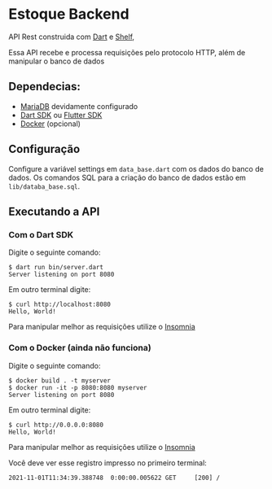 # Estoque Backend

API Rest construida com [Dart](https://dart.dev/) e [Shelf](https://pub.dev/packages/shelf),

<!-- configured to enable running with [Docker](https://www.docker.com/). -->

Essa API recebe e processa requisições pelo protocolo HTTP, além de manipular o banco de dados 

## Dependecias:

 - [MariaDB](https://mariadb.org/) devidamente configurado
 - [Dart SDK](https://dart.dev/get-dart) ou [Flutter SDK](https://flutter.dev/docs/get-started/install/linux)
 - [Docker](https://www.docker.com/get-started) (opcional)

## Configuração

Configure a variável settings em `data_base.dart` com os dados do banco de dados. Os comandos SQL para a criação do banco de dados estão em `lib/databa_base.sql`.

## Executando a API

### Com o Dart SDK

Digite o seguinte comando:

```
$ dart run bin/server.dart
Server listening on port 8080
```

Em outro terminal digite:

```
$ curl http://localhost:8080
Hello, World!
```

Para manipular melhor as requisições utilize o [Insomnia](https://insomnia.rest/download)


### Com o Docker (ainda não funciona)

Digite o seguinte comando:

```
$ docker build . -t myserver
$ docker run -it -p 8080:8080 myserver
Server listening on port 8080
```

Em outro terminal digite:
```
$ curl http://0.0.0.0:8080
Hello, World!
```

Para manipular melhor as requisições utilize o [Insomnia](https://insomnia.rest/download)

Você deve ver esse registro impresso no primeiro terminal:
```
2021-11-01T11:34:39.388748  0:00:00.005622 GET     [200] /
```
